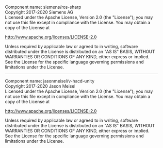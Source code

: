 Component name: siemens/ros-sharp<br/>
Copyright 2017-2020 Siemens AG<br/>
Licensed under the Apache License, Version 2.0 (the "License"); you may not use this file except in compliance with the License. You may obtain a copy of the License at<br/>

   http://www.apache.org/licenses/LICENSE-2.0<br/>

Unless required by applicable law or agreed to in writing, software distributed under the License is distributed on an "AS IS" BASIS, WITHOUT WARRANTIES OR CONDITIONS OF ANY KIND, either express or implied. See the License for the specific language governing permissions and limitations under the License.
<hr/>

Component name: jasonmeisel/v-hacd-unity<br/>
Copyright 2017-2020 Jason Meisel<br/>
Licensed under the Apache License, Version 2.0 (the "License"); you may not use this file except in compliance with the License. You may obtain a copy of the License at<br/>

   http://www.apache.org/licenses/LICENSE-2.0<br/>

Unless required by applicable law or agreed to in writing, software distributed under the License is distributed on an "AS IS" BASIS, WITHOUT WARRANTIES OR CONDITIONS OF ANY KIND, either express or implied. See the License for the specific language governing permissions and limitations under the License.